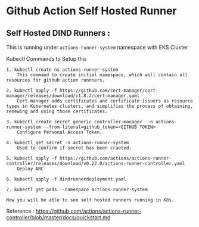 
# Github Action Self Hosted Runner 

## Self Hosted DIND Runners : 

This is running under `actions-runner-system` namespace with EKS Cluster 

Kubectl Commands to Setup this 

```
1. kubectl create ns actions-runner-system 
    This command to create initial namespace, which will contain all resources for github action runnners.

2. kubectl apply -f https://github.com/cert-manager/cert-manager/releases/download/v1.8.2/cert-manager.yaml
    Cert-manager adds certificates and certificate issuers as resource types in Kubernetes clusters, and simplifies the process of obtaining, renewing and using those certificates.

3. kubectl create secret generic controller-manager  -n actions-runner-system --from-literal=github_token=<GITHUB TOKEN>
    Configure Personal Access Token.

4. kubectl get secret -n actions-runner-system 
    Used to confirm if secret has been craeted.

5. kubectl apply -f https://github.com/actions/actions-runner-controller/releases/download/v0.22.0/actions-runner-controller.yaml
    Deploy ARC

6. kubectl apply -f dindrunnerdeployment.yaml

7. kubectl get pods --namespace actions-runner-system

Now you will be able to see self hosted runners running in K8s.

```

Reference : https://github.com/actions/actions-runner-controller/blob/master/docs/quickstart.md 


